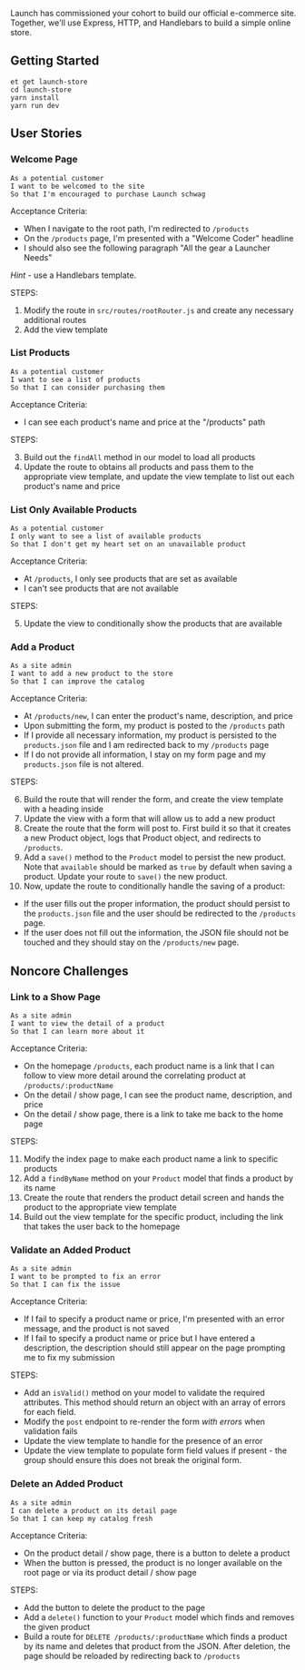 Launch has commissioned your cohort to build our official e-commerce site.
Together, we'll use Express, HTTP, and Handlebars to build a simple online store.

## Getting Started

```no-highlight
et get launch-store
cd launch-store
yarn install
yarn run dev
```

## User Stories

### Welcome Page

```no-highlight
As a potential customer
I want to be welcomed to the site
So that I'm encouraged to purchase Launch schwag
```

Acceptance Criteria:

- When I navigate to the root path, I'm redirected to `/products`
- On the `/products` page, I'm presented with a "Welcome Coder" headline
- I should also see the following paragraph "All the gear a Launcher Needs"

_Hint_ - use a Handlebars template.

STEPS:

1. Modify the route in `src/routes/rootRouter.js` and create any necessary additional routes
2. Add the view template

### List Products

```no-highlight
As a potential customer
I want to see a list of products
So that I can consider purchasing them
```

Acceptance Criteria:

- I can see each product's name and price at the "/products" path

STEPS:

3. Build out the `findAll` method in our model to load all products
4. Update the route to obtains all products and pass them to the appropriate view template, and update the view template to list out each product's name and price

### List Only Available Products

```no-highlight
As a potential customer
I only want to see a list of available products
So that I don't get my heart set on an unavailable product
```

Acceptance Criteria:

- At `/products`, I only see products that are set as available
- I can't see products that are not available

STEPS:

5. Update the view to conditionally show the products that are available

### Add a Product

```no-highlight
As a site admin
I want to add a new product to the store
So that I can improve the catalog
```

Acceptance Criteria:

- At `/products/new`, I can enter the product's name, description, and price
- Upon submitting the form, my product is posted to the `/products` path
- If I provide all necessary information, my product is persisted to the `products.json` file and I am redirected back to my `/products` page
- If I do not provide all information, I stay on my form page and my `products.json` file is not altered.

STEPS:

6. Build the route that will render the form, and create the view template with a heading inside
7. Update the view with a form that will allow us to add a new product
8. Create the route that the form will post to. First build it so that it creates a new Product object, logs that Product object, and redirects to `/products`.
9. Add a `save()` method to the `Product` model to persist the new product. Note that `available` should be marked as `true` by default when saving a product. Update your route to `save()` the new product.
10. Now, update the route to conditionally handle the saving of a product:

- If the user fills out the proper information, the product should persist to the `products.json` file and the user should be redirected to the `/products` page.
- If the user does not fill out the information, the JSON file should not be touched and they should stay on the `/products/new` page.

## Noncore Challenges

### Link to a Show Page

```no-highlight
As a site admin
I want to view the detail of a product
So that I can learn more about it
```

Acceptance Criteria:

- On the homepage `/products`, each product name is a link that I can follow to view more detail around the correlating product at `/products/:productName`
- On the detail / show page, I can see the product name, description, and price
- On the detail / show page, there is a link to take me back to the home page

STEPS:

11. Modify the index page to make each product name a link to specific products
12. Add a `findByName` method on your `Product` model that finds a product by its name
13. Create the route that renders the product detail screen and hands the product to the appropriate view template
14. Build out the view template for the specific product, including the link that takes the user back to the homepage

### Validate an Added Product

```no-highlight
As a site admin
I want to be prompted to fix an error
So that I can fix the issue
```

Acceptance Criteria:

- If I fail to specify a product name or price, I'm presented with an error message, and the product is not saved
- If I fail to specify a product name or price but I have entered a description, the description should still appear on the page prompting me to fix my submission

STEPS:

- Add an `isValid()` method on your model to validate the required attributes. This method should return an object with an array of errors for each field.
- Modify the `post` endpoint to re-render the form _with errors_ when validation fails
- Update the view template to handle for the presence of an error
- Update the view template to populate form field values if present - the group should ensure this does not break the original form.

### Delete an Added Product

```no-highlight
As a site admin
I can delete a product on its detail page
So that I can keep my catalog fresh
```

Acceptance Criteria:

- On the product detail / show page, there is a button to delete a product
- When the button is pressed, the product is no longer available on the root page or via its product detail / show page

STEPS:

- Add the button to delete the product to the page
- Add a `delete()` function to your `Product` model which finds and removes the given product
- Build a route for `DELETE /products/:productName` which finds a product by its name and deletes that product from the JSON. After deletion, the page should be reloaded by redirecting back to `/products`
